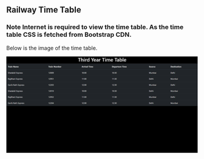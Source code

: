## Railway Time Table

### Note Internet is required to view the time table. As the time table CSS is fetched from Bootstrap CDN.

Below is the image of the time table.

![Time Table](./image.png)